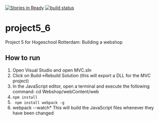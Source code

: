 [![Stories in Ready](https://badge.waffle.io/barld/project5_6.png?label=ready&title=Ready)](https://waffle.io/barld/project5_6)
[![build status](https://ci.appveyor.com/api/projects/status/github/barld/project5_6?svg=true)](https://ci.appveyor.com/project/barld/project5-6)
# project5_6

Project 5 for Hogeschool Rotterdam: Building a webshop

## How to run

1. Open Visual Studio and open MVC.sln
2. Click on Build->Rebuild Solution (this will export a DLL for the MVC project)
3. In the JavaScript editor, open a terminal and execute the following command: cd Webshop/webContent/web
4. ```npm install```
5. ``` npm install webpack -g```
4. webpack --watch* This will build the JavaScript files whenever they have been changed
